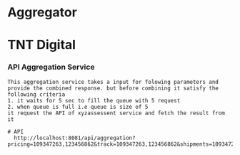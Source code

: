 # Aggregator

# TNT Digital

### API Aggregation Service
    This aggregation service takes a input for folowing parameters and provide the combined response. but before combining it satisfy the following criteria
    1. it waits for 5 sec to fill the queue with 5 request
    2. when queue is full i.e queue is size of 5
    it request the API of xyzassessent service and fetch the result from it 
    
    # API 
      http://localhost:8081/api/aggregation?pricing=109347263,123456862&track=109347263,123456862&shipments=109347263,123456862











